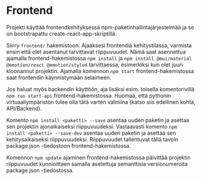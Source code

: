 # Frontend

Projekti käyttää frontendkehityksessä npm-paketinhallintajärjestelmää ja se on bootstrapattu create-react-app-skriptillä.

Siirry `frontend/` hakemistoon. Ajaaksesi frontendiä kehitystilassa, varmista ensin että olet asentanut tarvittavat riippuvuudet. Nämä saat asennettua ajamalla frontend-hakemistossa `npm install` ja  `npm install @mui/material @emotion/react @emotion/styled` tarvittaessa, esimerkiksi kun olet juuri kloonannut projektin. Ajamalla komennon `npm start` frontend-hakemistossa saat frontendin käynnistymään selaimeen. 

Jos haluat myös backendin käyttöön, aja lisäksi esim. toisella komentorivillä `npm run start-api` frontend-hakemistossa. Huomaa, että pythonin virtuaaliympäristön tulee olla tätä varten valmiina (katso siis edellinen kohta, API/Backend). 

Komento `npm install <paketti> --save` asentaa uuden paketin ja asettaa sen projektin ajonaikaiseksi riippuvuudeksi. Vastaavasti komento `npm install <paketti> --save-dev` asentaa uuden paketin ja asettaa sen kehitysaikaiseksi riippuvuudeksi. Riippuvuudet tallentuvat tällä tavoin package.json -tiedostoon frontend-hakemistossa. 

Komennon `npm update` ajaminen frontend-hakemistossa päivittää projektin riippuvuudet kunnioittaen samalla asetettuja semanttisia versionumeroita package.json -tiedostossa. 

